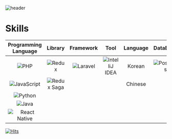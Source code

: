![header](https://capsule-render.vercel.app/api?type=cylinder&color=gradient&text=InnSun's-GitHub&animation=fadeIn)

# Skills

| Programming Language | Library | Framework | Tool | Language | DataBase |
| :------: | :------: | :------: | :------: | :------------: | :------: |
| ![PHP](https://img.shields.io/badge/php-%23777BB4.svg?style=for-the-badge&logo=php&logoColor=white) | ![Redux](https://img.shields.io/badge/Redux-593D88?style=for-the-badge&logo=redux&logoColor=white) |  ![Laravel](https://img.shields.io/badge/laravel-%23FF2D20.svg?style=for-the-badge&logo=laravel&logoColor=white) |  ![IntelliJ IDEA](https://img.shields.io/badge/IntelliJIDEA-000000.svg?style=for-the-badge&logo=intellij-idea&logoColor=white)  | Korean | ![Postgres](https://img.shields.io/badge/postgres-%23316192.svg?style=for-the-badge&logo=postgresql&logoColor=white)  |
| ![JavaScript](https://img.shields.io/badge/javascript-%23323330.svg?style=for-the-badge&logo=javascript&logoColor=%23F7DF1E) | ![Redux Saga](https://img.shields.io/badge/Redux%20saga-86D46B?style=for-the-badge&logo=redux%20saga&logoColor=999999) |  | | Chinese | | 
| ![Python](https://img.shields.io/badge/python-3670A0?style=for-the-badge&logo=python&logoColor=ffdd54) |  |  |   |   |   |
| ![Java](https://img.shields.io/badge/java-%23ED8B00.svg?style=for-the-badge&logo=java&logoColor=white) |  |  |   |    |   |
| ![React Native](https://img.shields.io/badge/React_Native-20232A?style=for-the-badge&logo=react&logoColor=61DAFB) |  |  |   |    |   |

[![Hits](https://hits.seeyoufarm.com/api/count/incr/badge.svg?url=https%3A%2F%2Fgithub.com%2Fisun-dev&count_bg=%2379C83D&title_bg=%23E80808&icon=&icon_color=%23E7E7E7&title=hits&edge_flat=false)](https://hits.seeyoufarm.com)
